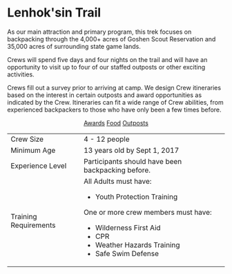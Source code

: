 <h1 class="editable">Lenhok'sin Trail</h1>
        <div class="toad">
          <p class="editable">As our main attraction and primary program, this trek focuses on backpacking through the 4,000+ acres of Goshen
            Scout Reservation and 35,000 acres of surrounding state game lands.</p>
          <p class="editable">Crews will spend five days and four nights on the trail and will have an opportunity to visit up to four of our
            staffed outposts or other exciting activities.</p>
          <p class="editable">Crews fill out a survey prior to arriving at camp. We design Crew itineraries based on the interest in certain
            outposts and award opportunities as indicated by the Crew. Itineraries can fit a wide range of Crew abilities,
            from experienced backpackers to those who have only been a few times before.</p>
          <p style="text-align: center;"><a class="gengar-button" href="#awards">Awards</a> <a class="gengar-button" href="#food">Food</a>
            <a class="gengar-button" href="#outposts">Outposts</a>
          </p>
          <table class="table leek">
            <tbody>
              <tr>
                <td>Crew Size</td>
                <td class="editable">4 - 12 people</td>
              </tr>
              <tr>
                <td>Minimum Age</td>
                <td class="editable">13 years old by Sept 1, 2017</td>
              </tr>
              <tr>
                <td>Experience Level</td>
                <td class="editable">Participants should have been backpacking before.</td>
              </tr>
              <tr>
                <td>Training Requirements</td>
				<td class="trek-leek" class="editable">All Adults must have:
					<ul>
					  <li>Youth Protection Training</li>
					</ul>
					One or more crew members must have:
					<ul>
					  <li>Wilderness First Aid</li>
					  <li>CPR</li>
					  <li>Weather Hazards Training</li>
					  <li>Safe Swim Defense</li>
					</ul>
				</td>
              </tr>
            </tbody>
          </table>
        </div>